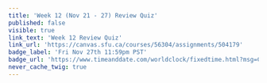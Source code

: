 ```yaml
---
title: 'Week 12 (Nov 21 - 27) Review Quiz'
published: false
visible: true
link_text: 'Week 12 Review Quiz'
link_url: 'https://canvas.sfu.ca/courses/56304/assignments/504179'
badge_label: 'Fri Nov 27th 11:59pm PST'
badge_url: 'https://www.timeanddate.com/worldclock/fixedtime.html?msg=CMPT-363+Week+12+Review+Quiz+Due+Date&iso=20201127T235900'
never_cache_twig: true
---
```

